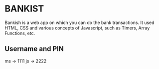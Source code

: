 # BANKIST
Bankish is a web app on which you can do the bank transactions. It used HTML, CSS and various concepts of Javascript, such as Timers, Array Functions, etc.

## Username and PIN
ms -> 1111
js -> 2222
